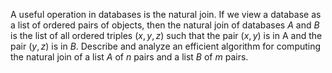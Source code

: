 A useful operation in databases is the natural join. If we view a database
as a list of ordered pairs of objects, then the natural join of databases $A$
and $B$ is the list of all ordered triples $(x,y,z)$ such that the pair $(x,y)$ is in
A and the pair $(y,z)$ is in $B$. Describe and analyze an efficient algorithm
for computing the natural join of a list $A$ of $n$ pairs and a list $B$ of $m$ pairs.